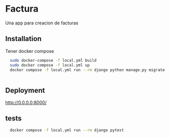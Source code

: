 # Factura

Una app para creacion de facturas

## Installation

Tener docker compose

```bash
  sudo docker-compose -f local.yml build
  sudo docker compose -f local.yml up
  docker compose -f local.yml run --rm django python manage.py migrate  
  
```

    
## Deployment

http://0.0.0.0:8000/


## tests

```bash
  docker compose -f local.yml run --rm django pytest  
  
```